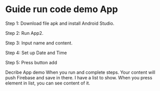 Guide run code demo App
======================

Step 1: Download file apk and install Android Studio.

Step 2: Run App2.

Step 3: Input name and content.

Step 4: Set up Date and Time

Step 5: Press button add


Decribe App demo
When you run and complete steps. Your content will push Firebase and save in there. I have a list to show. When you press element in list, you can see content of it.
